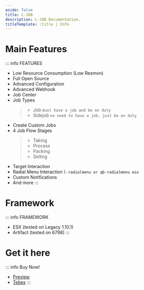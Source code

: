 ```yaml
---
aside: false
title: L-JOB
description: L-JOB Documentation.
titleTemplate: :title | Info
---
```


# Main Features
::: info FEATURES
- Low Resource Consumption (Low Resmon)
- Full Open Source
- Advanced Configuration
- Advanced Webhook
- Job Center
- Job Types
    > - Job `must have a job and be on duty`
    > - Sidejob `no need to have a job, just be on duty`
- Create Custom Jobs
- 4 Job Flow Stages
    > - Taking
    > - Process
    > - Packing
    > - Selling
- Target Interaction
- Radial Menu Interaction `l-radialmenu or qb-radialmenu esx`
- Custom Notifications
- And more
:::

# Framework
::: info FRAMEWORK
- ESX (tested on Legacy 1.10.1)
- Artifact (tested on 6798)
:::

# Get it here
::: info Buy Now!
- [Preview](https://youtu.be/n_-_De3TyTU?si=P9P9ufFeHBdnpvVH)
- [Tebex](https://led4c.tebex.io/)
:::
